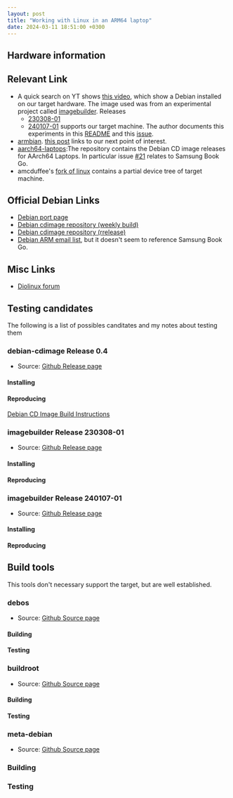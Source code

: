 ```yaml
---
layout: post
title: "Working with Linux in an ARM64 laptop"
date: 2024-03-11 18:51:00 +0300 
---
```



## Hardware information

## Relevant Link

- A quick search on YT shows [this video](https://www.youtube.com/watch?v=sMRur1pCW9Q), which show a Debian installed on our target hardware. The image used was from an experimental project called [imagebuilder](https://github.com/hexdump0815/imagebuilder/blob/main/systems/snapdragon_7c_woa/readme.md). Releases
  - [230308-01](https://github.com/hexdump0815/imagebuilder/releases/tag/230308-01)
  - [240107-01](https://github.com/hexdump0815/imagebuilder/releases/tag/240107-01)
supports our target machine. The author documents this experiments in this [README](https://github.com/hexdump0815/imagebuilder/blob/main/systems/snapdragon_7c_woa/readme.md) and this [issue](https://github.com/hexdump0815/imagebuilder/issues/136).
- [armbian](https://www.armbian.com/).  [this post](https://forum.armbian.com/topic/24464-samsung-go-book/#comment-153460) links to our next point of interest.
-  [aarch64-laptops](https://github.com/aarch64-laptops/debian-cdimage/releases):The repository contains the Debian CD image releases for AArch64 Laptops. In particular issue [#21](https://github.com/aarch64-laptops/debian-cdimage/issues/21#) relates to Samsung Book Go.
-  amcduffee's [fork of linux](https://github.com/amcduffee/linux/tree/galaxy-book-go) contains a partial device tree of target machine.

## Official Debian Links
- [Debian port page](https://www.debian.org/ports/arm/)
- [Debian cdimage repository (weekly build)](https://cdimage.debian.org/cdimage/weekly-builds/arm64/iso-cd/)
- [Debian cdimage repository (rrelease)](https://cdimage.debian.org/cdimage/current/arm64/iso-cd/)
- [Debian ARM email list](https://lists.debian.org/debian-arm/), but it doesn't seem to reference Samsung Book Go.


## Misc Links

- [Diolinux forum](https://plus.diolinux.com.br/t/instalacao-do-linux-no-notebook-samsung-galaxy-book-go/46864)


## Testing candidates
The following is a list of possibles canditates and my notes about testing them

### debian-cdimage Release 0.4
- Source: [Github Release page](https://github.com/aarch64-laptops/debian-cdimage/releases/tag/v0.4)
#### Installing
#### Reproducing

[Debian CD Image Build Instructions](https://github.com/aarch64-laptops/debian-cdimage/tree/main/doc)

### imagebuilder Release 230308-01
- Source: [Github Release page](https://github.com/hexdump0815/imagebuilder/releases/tag/230308-01)
#### Installing
#### Reproducing

### imagebuilder Release 240107-01
- Source: [Github Release page](https://github.com/hexdump0815/imagebuilder/releases/tag/240107-01)
#### Installing
#### Reproducing

## Build tools
This tools don't necessary support the target, but are well established.

### debos
- Source: [Github Source page](https://github.com/go-debos/debos)
#### Building
#### Testing

### buildroot
- Source: [Github Source page](https://github.com/go-debos/debos)
#### Building
#### Testing

### meta-debian
- Source: [Github Source page](https://github.com/meta-debian/meta-debian)
### Building
### Testing




